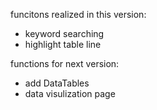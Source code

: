 funcitons realized in this version:

- keyword searching
- highlight table line

functions for next version:

- add DataTables
- data visulization page
